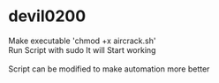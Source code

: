 # devil0200

Make executable 'chmod +x aircrack.sh'<br>
Run Script with sudo
It will Start working<br>
<br>
Script can be modified to make automation more better
